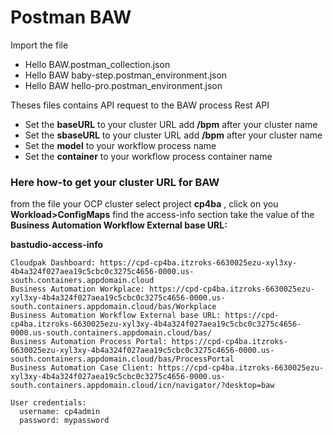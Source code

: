 # Postman BAW

Import the file 
* Hello BAW.postman_collection.json
* Hello BAW baby-step.postman_environment.json
* Hello BAW hello-pro.postman_environment.json

Theses files contains API request to the BAW process Rest API

* Set the **baseURL** to your cluster URL  add **/bpm** after your cluster name
* Set the **sbaseURL** to your cluster URL add **/bpm** after your cluster name
* Set the **model** to your workflow process name 
* Set the **container** to your workflow process container name

### Here how-to get your cluster URL for BAW
from the file your OCP cluster select project **cp4ba** , click on you **Workload>ConfigMaps**
find the access-info section take the value of the **Business Automation Workflow External base URL:**

**bastudio-access-info**
```
Cloudpak Dashboard: https://cpd-cp4ba.itzroks-6630025ezu-xyl3xy-4b4a324f027aea19c5cbc0c3275c4656-0000.us-south.containers.appdomain.cloud
Business Automation Workplace: https://cpd-cp4ba.itzroks-6630025ezu-xyl3xy-4b4a324f027aea19c5cbc0c3275c4656-0000.us-south.containers.appdomain.cloud/bas/Workplace
Business Automation Workflow External base URL: https://cpd-cp4ba.itzroks-6630025ezu-xyl3xy-4b4a324f027aea19c5cbc0c3275c4656-0000.us-south.containers.appdomain.cloud/bas/
Business Automation Process Portal: https://cpd-cp4ba.itzroks-6630025ezu-xyl3xy-4b4a324f027aea19c5cbc0c3275c4656-0000.us-south.containers.appdomain.cloud/bas/ProcessPortal
Business Automation Case Client: https://cpd-cp4ba.itzroks-6630025ezu-xyl3xy-4b4a324f027aea19c5cbc0c3275c4656-0000.us-south.containers.appdomain.cloud/icn/navigator/?desktop=baw

User credentials:
  username: cp4admin
  password: mypassword
```
